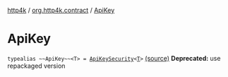 [http4k](../index.md) / [org.http4k.contract](index.md) / [ApiKey](./-api-key.md)

# ApiKey

`typealias ~~ApiKey~~<T> = `[`ApiKeySecurity`](../org.http4k.contract.security/-api-key-security/index.md)`<`[`T`](-api-key.md#T)`>` [(source)](https://github.com/http4k/http4k/blob/master/http4k-contract/src/main/kotlin/org/http4k/contract/deprecatedContract.kt#L53)
**Deprecated:** use repackaged version

